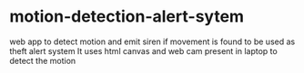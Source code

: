 # motion-detection-alert-sytem
web app to detect motion and emit siren if movement is found to be used as theft alert system 
It uses html canvas and web cam present in laptop to detect the motion
